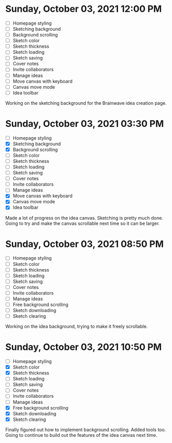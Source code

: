 # Sunday, October 03, 2021 12:00 PM
- [ ] Homepage styling
- [ ] Sketching background
- [ ] Background scrolling
- [ ] Sketch color
- [ ] Sketch thickness
- [ ] Sketch loading
- [ ] Sketch saving
- [ ] Cover notes
- [ ] Invite collaborators
- [ ] Manage ideas
- [ ] Move canvas with keyboard
- [ ] Canvas move mode
- [ ] Idea toolbar

Working on the sketching background for the Brainwave idea creation page.

# Sunday, October 03, 2021 03:30 PM
- [ ] Homepage styling
- [X] Sketching background
- [X] Background scrolling
- [ ] Sketch color
- [ ] Sketch thickness
- [ ] Sketch loading
- [ ] Sketch saving
- [ ] Cover notes
- [ ] Invite collaborators
- [ ] Manage ideas
- [X] Move canvas with keyboard
- [X] Canvas move mode
- [X] Idea toolbar

Made a lot of progress on the idea canvas. Sketching is pretty much done.
Going to try and make the canvas scrollable next time so it can be larger.

# Sunday, October 03, 2021 08:50 PM
- [ ] Homepage styling
- [ ] Sketch color
- [ ] Sketch thickness
- [ ] Sketch loading
- [ ] Sketch saving
- [ ] Cover notes
- [ ] Invite collaborators
- [ ] Manage ideas
- [ ] Free background scrolling
- [ ] Sketch downloading
- [ ] Sketch clearing

Working on the idea background, trying to make it freely scrollable.

# Sunday, October 03, 2021 10:50 PM
- [ ] Homepage styling
- [X] Sketch color
- [X] Sketch thickness
- [ ] Sketch loading
- [ ] Sketch saving
- [ ] Cover notes
- [ ] Invite collaborators
- [ ] Manage ideas
- [X] Free background scrolling
- [X] Sketch downloading
- [X] Sketch clearing

Finally figured out how to implement background scrolling. Added tools too.
Going to continue to build out the features of the idea canvas next time.
